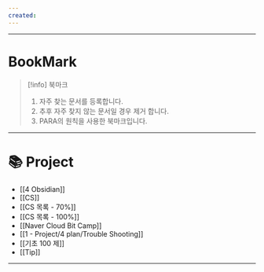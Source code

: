```yaml
---
created:
---
```

---
# BookMark

> [!info]
>  북마크
>  
>  1. 자주 찾는 문서를 등록합니다.
>  2. 추후 자주 찾지 않는 문서일 경우 제거 합니다.
>  3. PARA의 원칙을 사용한 북마크입니다.
---

# 📚 Project
- [[4 Obsidian]]
- [[CS]]
- [[CS 목록 - 70%]]
- [[CS 목록 - 100%]]
- [[Naver Cloud Bit Camp]]
- [[1 - Project/4 plan/Trouble Shooting]]
- [[기초 100 제]]
- [[Tip]]
---
